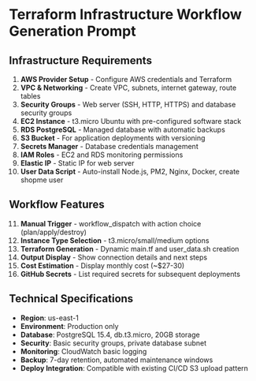 # Terraform Infrastructure Workflow Generation Prompt


## Infrastructure Requirements
1. **AWS Provider Setup** - Configure AWS credentials and Terraform
2. **VPC & Networking** - Create VPC, subnets, internet gateway, route tables
3. **Security Groups** - Web server (SSH, HTTP, HTTPS) and database security groups
4. **EC2 Instance** - t3.micro Ubuntu with pre-configured software stack
5. **RDS PostgreSQL** - Managed database with automatic backups
6. **S3 Bucket** - For application deployments with versioning
7. **Secrets Manager** - Database credentials management
8. **IAM Roles** - EC2 and RDS monitoring permissions
9. **Elastic IP** - Static IP for web server
10. **User Data Script** - Auto-install Node.js, PM2, Nginx, Docker, create shopme user

## Workflow Features
11. **Manual Trigger** - workflow_dispatch with action choice (plan/apply/destroy)
12. **Instance Type Selection** - t3.micro/small/medium options
13. **Terraform Generation** - Dynamic main.tf and user_data.sh creation
14. **Output Display** - Show connection details and next steps
15. **Cost Estimation** - Display monthly cost (~$27-30)
16. **GitHub Secrets** - List required secrets for subsequent deployments

## Technical Specifications
- **Region**: us-east-1
- **Environment**: Production only
- **Database**: PostgreSQL 15.4, db.t3.micro, 20GB storage
- **Security**: Basic security groups, private database subnet
- **Monitoring**: CloudWatch basic logging
- **Backup**: 7-day retention, automated maintenance windows
- **Deploy Integration**: Compatible with existing CI/CD S3 upload pattern

